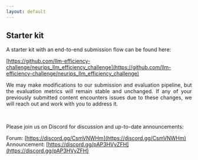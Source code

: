 ```yaml
---
layout: default
---
```


## Starter kit

<p style='text-align: justify;'>
A starter kit with an end-to-end submission flow can be found here:

[https://github.com/llm-efficiency-challenge/neurips_llm_efficiency_challenge](https://github.com/llm-efficiency-challenge/neurips_llm_efficiency_challenge)</p>

<p style='text-align: justify;'>We may make modifications to our submission and evaluation pipeline, but the evaluation metrics will remain stable and unchanged. If any of your previously submitted content encounters issues due to these changes, we will reach out and work with you to address it.
</p>
<br>
<p style='text-align: justify;'>
Please join us on Discord for discussion and up-to-date announcements:

Forum: [https://discord.gg/CsmVNWHm](https://discord.gg/CsmVNWHm)
<br>
Announcement:  [https://discord.gg/pAP3HVyZFH](https://discord.gg/pAP3HVyZFH)

